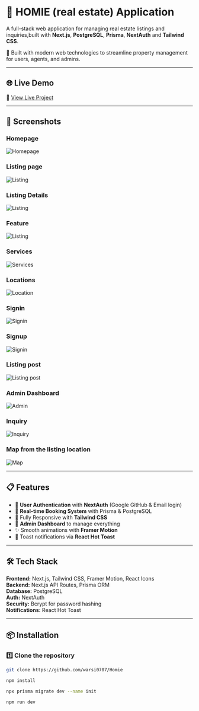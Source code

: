 # 🚗 HOMIE (real estate) Application

A full-stack web application for managing real estate listings and inquiries,built with **Next.js**, **PostgreSQL**, **Prisma**, **NextAuth** and **Tailwind CSS**.


🚀 Built with modern web technologies to streamline property management for users, agents, and admins.

---

## 🌐 Live Demo
🔗 [View Live Project](https://homie-xi.vercel.app)

---

## 📸 Screenshots

### Homepage
![Homepage](public/screenshots/home.png)

### Listing page
![Listing](public/screenshots/listing1.png)

### Listing Details
![Listing](public/screenshots/listingDetails.png)

### Feature
![Listing](public/screenshots/feature.png)

### Services
![Services](public/screenshots/services.png)

### Locations 
![Location](public/screenshots/location.png)

### Signin
![Signin](public/screenshots/signin.png)

### Signup
![Signin](public/screenshots/signup.png)

### Listing post 
![Listing post](public/screenshots/postlisting.png)

### Admin Dashboard
![Admin](public/screenshots/admin.png)

### Inquiry
![Inquiry](public/screenshots/inquiry.png)

### Map from the listing location 
![Map](public/screenshots/listingLocation.png)


---

## 📋 Features

- 🔐 **User Authentication** with **NextAuth** (Google GitHub & Email login)
- 📅 **Real-time Booking System** with Prisma & PostgreSQL
- 📱 Fully Responsive with **Tailwind CSS**
- 🔄 **Admin Dashboard** to manage everything 
- ✨ Smooth animations with **Framer Motion**
- 🔔 Toast notifications via **React Hot Toast**

---

## 🛠️ Tech Stack
**Frontend:** Next.js, Tailwind CSS, Framer Motion, React Icons  
**Backend:** Next.js API Routes, Prisma ORM  
**Database:** PostgreSQL  
**Auth:** NextAuth  
**Security:** Bcrypt for password hashing  
**Notifications:** React Hot Toast

---

## 📦 Installation

### 1️⃣ Clone the repository
```bash
git clone https://github.com/warsi0707/Homie

npm install

npx prisma migrate dev --name init

npm run dev
```

